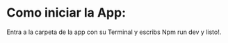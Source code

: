 # Como iniciar la App:

Entra a la carpeta de la app con su Terminal y escribs Npm run dev y listo!.